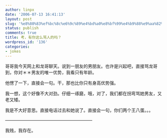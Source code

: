 ```yaml
---
author: linpx
date: '2006-07-13 16:41:13'
layout: post
slug: '%e8%80%83%ef%bc%8c%e6%9c%89%e4%bd%a0%e8%bf%99%e4%b9%88%e9%aa%82%e4%ba%ba%e7%9a%84%e5%90%97%ef%bc%9f'
status: publish
comments: true
title: 考，有你这么骂人的吗？
wordpress_id: '136'
categories:
- jokes
---
```


哥哥我今天网上和龙哥聊天。说到一朋友的男朋友。也许是兴起吧，直接骂龙哥到，你对＊＊男友的唯一优势，我看只有年龄。

  
他愣了一下，直接会一句。干，那也比你只有身高优势强。

  
我一想，这个好像不大对劲。仔细一琢磨，哦，对了，我们都在拐弯骂她男友，又老又矮。

  
我是不大好意思。直接电话过去和她说了。直接会一句，你们两个王八蛋。。。

  
————————————————————

我贱，我存在。

